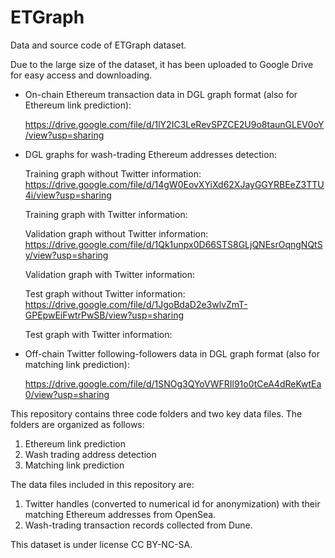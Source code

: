 # ETGraph
Data and source code of ETGraph dataset.

Due to the large size of the dataset, it has been uploaded to Google Drive for easy access and downloading.

- On-chain Ethereum transaction data in DGL graph format (also for Ethereum link prediction):
  
  https://drive.google.com/file/d/1lY2IC3LeRevSPZCE2U9o8taunGLEV0oY/view?usp=sharing 
- DGL graphs for wash-trading Ethereum addresses detection:

  Training graph without Twitter information: https://drive.google.com/file/d/14gW0EovXYiXd62XJayGGYRBEeZ3TTU4i/view?usp=sharing

  Training graph with Twitter information: 

  Validation graph without Twitter information: https://drive.google.com/file/d/1Qk1unpx0D66STS8GLjQNEsrOqngNQtSy/view?usp=sharing

  Validation graph with Twitter information:

  Test graph without Twitter information: https://drive.google.com/file/d/1JgoBdaD2e3wlvZmT-GPEpwEiFwtrPwSB/view?usp=sharing

  Test graph with Twitter information:
- Off-chain Twitter following-followers data in DGL graph format (also for matching link prediction):

  https://drive.google.com/file/d/1SNOg3QYoVWFRIl91o0tCeA4dReKwtEa0/view?usp=sharing



This repository contains three code folders and two key data files. The folders are organized as follows:

1. Ethereum link prediction
2. Wash trading address detection
3. Matching link prediction

The data files included in this repository are:

1. Twitter handles (converted to numerical id for anonymization) with their matching Ethereum addresses from OpenSea. 
2. Wash-trading transaction records collected from Dune.

This dataset is under license CC BY-NC-SA.

